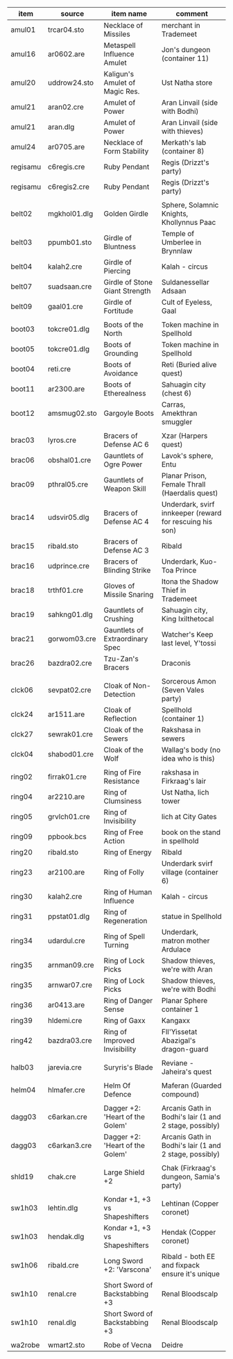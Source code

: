 | item     | source       | item name                       | comment                                                  |
| -------- | ------------ | ------------------------------- | -------------------------------------------------------- |
| amul01   | trcar04.sto  | Necklace of Missiles            | merchant in Trademeet                                    |
| amul16   | ar0602.are   | Metaspell Influence Amulet      | Jon's dungeon (container 11)                             |
| amul20   | uddrow24.sto | Kaligun's Amulet of Magic Res.  | Ust Natha store                                          |
| amul21   | aran02.cre   | Amulet of Power                 | Aran Linvail (side with Bodhi)                           |
| amul21   | aran.dlg     | Amulet of Power                 | Aran Linvail (side with thieves)                         |
| amul24   | ar0705.are   | Necklace of Form Stability      | Merkath's lab (container 8)                              |
| regisamu | c6regis.cre  | Ruby Pendant                    | Regis (Drizzt's party)                                   |
| regisamu | c6regis2.cre | Ruby Pendant                    | Regis (Drizzt's party)                                   |
|          |
| belt02   | mgkhol01.dlg | Golden Girdle                   | Sphere, Solamnic Knights, Khollynnus Paac                |
| belt03   | ppumb01.sto  | Girdle of Bluntness             | Temple of Umberlee in Brynnlaw                           |
| belt04   | kalah2.cre   | Girdle of Piercing              | Kalah - circus                                           |
| belt07   | suadsaan.cre | Girdle of Stone Giant Strength  | Suldanessellar Adsaan                                    |
| belt09   | gaal01.cre   | Girdle of Fortitude             | Cult of Eyeless, Gaal                                    |
|          |
| boot03   | tokcre01.dlg | Boots of the North              | Token machine in Spellhold                               |
| boot05   | tokcre01.dlg | Boots of Grounding              | Token machine in Spellhold                               |
| boot04   | reti.cre     | Boots of Avoidance              | Reti (Buried alive quest)                                |
| boot11   | ar2300.are   | Boots of Etherealness           | Sahuagin city (chest 6)                                  |
| boot12   | amsmug02.sto | Gargoyle Boots                  | Carras, Amekthran smuggler                               |
|          |
| brac03   | lyros.cre    | Bracers of Defense AC 6         | Xzar (Harpers quest)                                     |
| brac06   | obshal01.cre | Gauntlets of Ogre Power         | Lavok's sphere, Entu                                     |
| brac09   | pthral05.cre | Gauntlets of Weapon Skill       | Planar Prison, Female Thrall (Haerdalis quest)           |
| brac14   | udsvir05.dlg | Bracers of Defense AC 4         | Underdark, svirf innkeeper (reward for rescuing his son) |
| brac15   | ribald.sto   | Bracers of Defense AC 3         | Ribald                                                   |
| brac16   | udprince.cre | Bracers of Blinding Strike      | Underdark, Kuo-Toa Prince                                |
| brac18   | trthf01.cre  | Gloves of Missile Snaring       | Itona the Shadow Thief in Trademeet                      |
| brac19   | sahkng01.dlg | Gauntlets of Crushing           | Sahuagin city, King Ixilthetocal                         |
| brac21   | gorwom03.cre | Gauntlets of Extraordinary Spec | Watcher's Keep last level, Y'tossi                       |
| brac26   | bazdra02.cre | Tzu-Zan's Bracers               | Draconis                                                 |
|          |
| clck06   | sevpat02.cre | Cloak of Non-Detection          | Sorcerous Amon (Seven Vales party)                       |
| clck24   | ar1511.are   | Cloak of Reflection             | Spellhold (container 1)                                  |
| clck27   | sewrak01.cre | Cloak of the Sewers             | Rakshasa in sewers                                       |
| clck04   | shabod01.cre | Cloak of the Wolf               | Wallag's body (no idea who is this)                      |
|          |
| ring02   | firrak01.cre | Ring of Fire Resistance         | rakshasa in Firkraag's lair                              |
| ring04   | ar2210.are   | Ring of Clumsiness              | Ust Natha, lich tower                                    |
| ring05   | grvlch01.cre | Ring of Invisibility            | lich at City Gates                                       |
| ring09   | ppbook.bcs   | Ring of Free Action             | book on the stand in spellhold                           |
| ring20   | ribald.sto   | Ring of Energy                  | Ribald                                                   |
| ring23   | ar2100.are   | Ring of Folly                   | Underdark svirf village (container 6)                    |
| ring30   | kalah2.cre   | Ring of Human Influence         | Kalah - circus                                           |
| ring31   | ppstat01.dlg | Ring of Regeneration            | statue in Spellhold                                      |
| ring34   | udardul.cre  | Ring of Spell Turning           | Underdark, matron mother Ardulace                        |
| ring35   | arnman09.cre | Ring of Lock Picks              | Shadow thieves, we're with Aran                          |
| ring35   | arnwar07.cre | Ring of Lock Picks              | Shadow thieves, we're with Bodhi                         |
| ring36   | ar0413.are   | Ring of Danger Sense            | Planar Sphere container 1                                |
| ring39   | hldemi.cre   | Ring of Gaxx                    | Kangaxx                                                  |
| ring42   | bazdra03.cre | Ring of Improved Invisibility   | Fll'Yissetat Abazigal's dragon-guard                     |
|          |
| halb03   | jarevia.cre  | Suryris's Blade                 | Reviane - Jaheira's quest                                |
|          |
| helm04   | hlmafer.cre  | Helm Of Defence                 | Maferan (Guarded compound)                               |
|          |
| dagg03   | c6arkan.cre  | Dagger +2: 'Heart of the Golem' | Arcanis Gath in Bodhi's lair (1 and 2 stage, possibly)   |
| dagg03   | c6arkan3.cre | Dagger +2: 'Heart of the Golem' | Arcanis Gath in Bodhi's lair (1 and 2 stage, possibly)   |
|          |
| shld19   | chak.cre     | Large Shield +2                 | Chak (Firkraag's dungeon, Samia's party)                 |
|          |
| sw1h03   | lehtin.dlg   | Kondar +1, +3 vs Shapeshifters  | Lehtinan (Copper coronet)                                |
| sw1h03   | hendak.dlg   | Kondar +1, +3 vs Shapeshifters  | Hendak (Copper coronet)                                  |
| sw1h06   | ribald.cre   | Long Sword +2: 'Varscona'       | Ribald - both EE and fixpack ensure it's unique          |
| sw1h10   | renal.cre    | Short Sword of Backstabbing +3  | Renal Bloodscalp                                         |
| sw1h10   | renal.dlg    | Short Sword of Backstabbing +3  | Renal Bloodscalp                                         |
|          |
| wa2robe  | wmart2.sto   | Robe of Vecna                   | Deidre                                                   |

